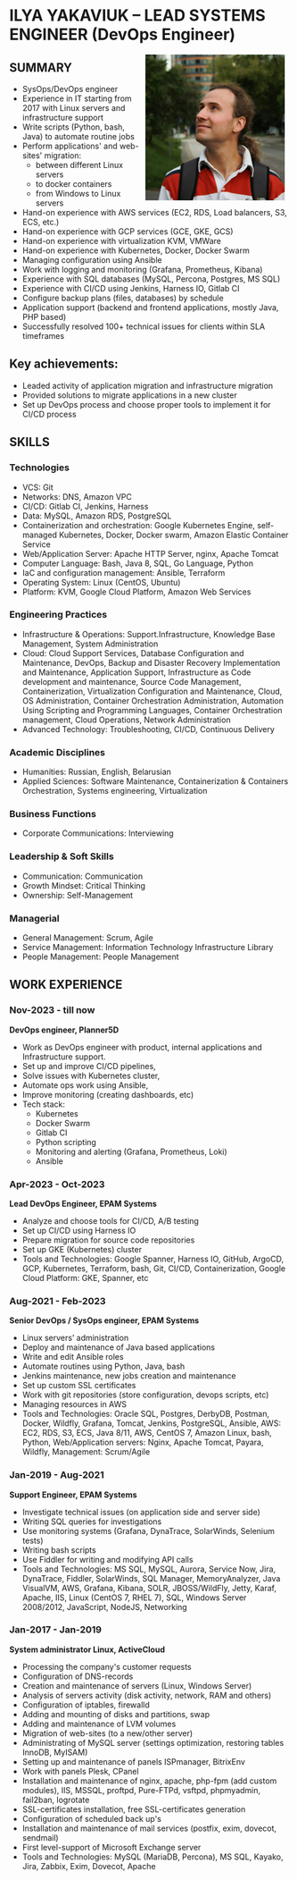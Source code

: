 # ILYA YAKAVIUK – LEAD SYSTEMS ENGINEER (DevOps Engineer)

<img src="images/photo.jpg" alt="Photo" style="float: right; margin-right: 10px;" />

## SUMMARY
- SysOps/DevOps engineer
- Experience in IT starting from 2017 with Linux servers and infrastructure support
- Write scripts (Python, bash, Java) to automate routine jobs
- Perform applications' and web-sites' migration:
  - between different Linux servers
  - to docker containers
  - from Windows to Linux servers
- Hand-on experience with AWS services (EC2, RDS, Load balancers, S3, ECS, etc.)
- Hand-on experience with GCP services (GCE, GKE, GCS)
- Hand-on experience with virtualization KVM, VMWare
- Hand-on experience with Kubernetes, Docker, Docker Swarm
- Managing configuration using Ansible
- Work with logging and monitoring (Grafana, Prometheus, Kibana)
- Experience with SQL databases (MySQL, Percona, Postgres, MS SQL)
- Experience with CI/CD using Jenkins, Harness IO, Gitlab CI
- Configure backup plans (files, databases) by schedule
- Application support (backend and frontend applications, mostly Java, PHP based)
- Successfully resolved 100+ technical issues for clients within SLA timeframes

## Key achievements:
- Leaded activity of application migration and infrastructure migration
- Provided solutions to migrate applications in a new cluster
- Set up DevOps process and choose proper tools to implement it for CI/CD process

## SKILLS
### Technologies
- VCS: Git
- Networks: DNS, Amazon VPC
- CI/CD: Gitlab CI, Jenkins, Harness
- Data: MySQL, Amazon RDS, PostgreSQL
- Containerization and orchestration: Google Kubernetes Engine, self-managed Kubernetes, Docker, Docker swarm, Amazon Elastic Container Service
- Web/Application Server: Apache HTTP Server, nginx, Apache Tomcat
- Computer Language: Bash, Java 8, SQL, Go Language, Python
- IaC and configuration management: Ansible, Terraform
- Operating System: Linux (CentOS, Ubuntu)
- Platform: KVM, Google Cloud Platform, Amazon Web Services
### Engineering Practices
- Infrastructure & Operations: Support.Infrastructure, Knowledge Base Management, System Administration
- Cloud: Cloud Support Services, Database Configuration and Maintenance, DevOps, Backup and Disaster Recovery Implementation and Maintenance, Application Support, Infrastructure as Code development and maintenance, Source Code Management, Containerization, Virtualization Configuration and Maintenance, Cloud, OS Administration, Container Orchestration Administration, Automation Using Scripting and Programming Languages, Container Orchestration management, Cloud Operations, Network Administration
- Advanced Technology: Troubleshooting, CI/CD, Continuous Delivery
### Academic Disciplines
- Humanities: Russian, English, Belarusian
- Applied Sciences: Software Maintenance, Containerization & Containers Orchestration, Systems engineering, Virtualization
### Business Functions
- Corporate Communications: Interviewing
### Leadership & Soft Skills
- Communication: Communication
- Growth Mindset: Critical Thinking
- Ownership: Self-Management
### Managerial
- General Management: Scrum, Agile
- Service Management: Information Technology Infrastructure Library
- People Management: People Management

## WORK EXPERIENCE

### Nov-2023 - till now 
**DevOps engineer, Planner5D**
- Work as DevOps engineer with product, internal applications and Infrastructure support.
- Set up and improve CI/CD pipelines,
- Solve issues with Kubernetes cluster,
- Automate ops work using Ansible,
- Improve monitoring (creating dashboards, etc)
- Tech stack: 
  - Kubernetes 
  - Docker Swarm 
  - Gitlab CI
  - Python scripting
  - Monitoring and alerting (Grafana, Prometheus, Loki)
  - Ansible

### Apr-2023 - Oct-2023 
**Lead DevOps Engineer, EPAM Systems**
- Analyze and choose tools for CI/CD, A/B testing
- Set up CI/CD using Harness IO
- Prepare migration for source code repositories
- Set up GKE (Kubernetes) cluster
- Tools and Technologies: Google Spanner, Harness IO, GitHub, ArgoCD, GCP, Kubernetes, Terraform, bash, Git, CI/CD, Containerization, Google Cloud Platform: GKE, Spanner, etc

### Aug-2021 - Feb-2023 
**Senior DevOps / SysOps engineer, EPAM Systems**
- Linux servers’ administration
- Deploy and maintenance of Java based applications
- Write and edit Ansible roles
- Automate routines using Python, Java, bash
- Jenkins maintenance, new jobs creation and maintenance
- Set up custom SSL certificates
- Work with git repositories (store configuration, devops scripts, etc)
- Managing resources in AWS
- Tools and Technologies: Oracle SQL, Postgres, DerbyDB, Postman, Docker, Wildfly, Grafana, Tomcat, Jenkins, PostgreSQL, Ansible, AWS: EC2, RDS, S3, ECS, Java 8/11, AWS, CentOS 7, Amazon Linux, bash, Python, Web/Application servers: Nginx, Apache Tomcat, Payara, Wildfly, Management: Scrum/Agile

### Jan-2019 - Aug-2021 
**Support Engineer, EPAM Systems**
- Investigate technical issues (on application side and server side)
- Writing SQL queries for investigations
- Use monitoring systems (Grafana, DynaTrace, SolarWinds, Selenium tests)
- Writing bash scripts
- Use Fiddler for writing and modifying API calls
- Tools and Technologies: MS SQL, MySQL, Aurora, Service Now, Jira, DynaTrace, Fiddler, SolarWinds, SQL Manager, MemoryAnalyzer, Java VisualVM, AWS, Grafana, Kibana, SOLR, JBOSS/WildFly, Jetty, Karaf, Apache, IIS, Linux (CentOS 7, RHEL 7), SQL, Windows Server 2008/2012, JavaScript, NodeJS, Networking

### Jan-2017 - Jan-2019 
**System administrator Linux, ActiveCloud**
- Processing the company's customer requests
- Configuration of DNS-records
- Creation and maintenance of servers (Linux, Windows Server)
- Analysis of servers activity (disk activity, network, RAM and others)
- Configuration of iptables, firewalld
- Adding and mounting of disks and partitions, swap
- Adding and maintenance of LVM volumes
- Migration of web-sites (to a new/other server)
- Administrating of MySQL server (settings optimization, restoring tables InnoDB, MyISAM)
- Setting up and maintenance of panels ISPmanager, BitrixEnv
- Work with panels Plesk, CPanel
- Installation and maintenance of nginx, apache, php-fpm (add custom modules), IIS, MSSQL, proftpd, Pure-FTPd, vsftpd, phpmyadmin, fail2ban, logrotate
- SSL-certificates installation, free SSL-certificates generation
- Configuration of scheduled back up's
- Installation and maintenance of mail services (postfix, exim, dovecot, sendmail)
- First level-support of Microsoft Exchange server
- Tools and Technologies: MySQL (MariaDB, Percona), MS SQL, Kayako, Jira, Zabbix, Exim, Dovecot, Apache